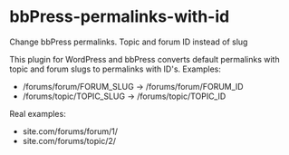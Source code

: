 bbPress-permalinks-with-id
==========================

Change bbPress permalinks. Topic and forum ID instead of slug

This plugin for WordPress and bbPress converts default permalinks with topic and forum slugs to permalinks with ID's. Examples:

 * /forums/forum/FORUM_SLUG &rarr; /forums/forum/FORUM_ID
 * /forums/topic/TOPIC_SLUG &rarr; /forums/topic/TOPIC_ID

Real examples:
 * site.com/forums/forum/1/
 * site.com/forums/topic/2/